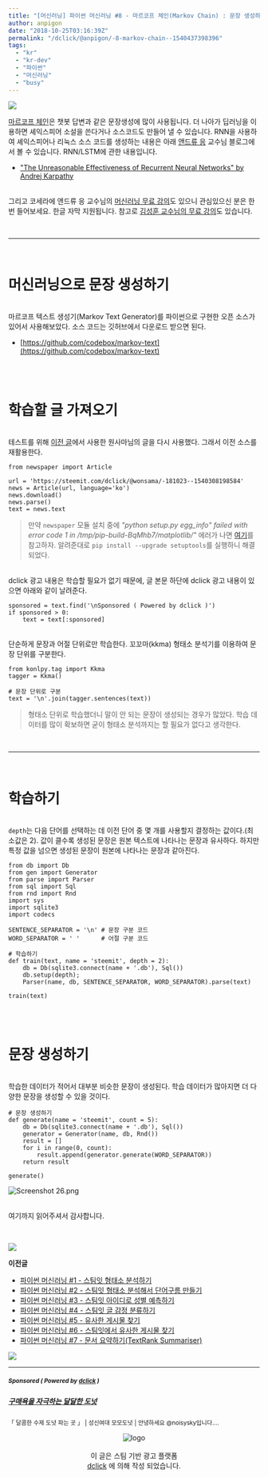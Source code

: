```yaml
---
title: "[머신러닝] 파이썬 머신러닝 #8 - 마르코프 체인(Markov Chain) : 문장 생성하기"
author: anpigon
date: "2018-10-25T03:16:39Z"
permalink: "/dclick/@anpigon/-8-markov-chain--1540437398396"
tags:
  - "kr"
  - "kr-dev"
  - "파이썬"
  - "머신러닝"
  - "busy"
---
```


![](https://files.steempeak.com/file/steempeak/anpigon/eIARaaOs-EBA788EBA5B4ECBD94ED948420ECB2B4EC9DB8.png)

[마르코프 체인](https://en.wikipedia.org/wiki/Markov_chain)은 챗봇 답변과 같은 문장생성에 많이 사용됩니다. 더 나아가 딥러닝을 이용하면 셰익스피어 소설을 쓴다거나 소스코드도 만들어 낼 수 있습니다. RNN을 사용하여 셰익스피어나 리눅스 소스 코드를 생성하는 내용은 아래 [앤드류 응](https://ko.coursera.org/instructor/andrewng) 교수님 블로그에서  볼 수 있습니다.  RNN/LSTM에 관한 내용입니다.
* ["The Unreasonable Effectiveness of Recurrent Neural Networks" by Andrej Karpathy](http://karpathy.github.io/2015/05/21/rnn-effectiveness/)

<br>그리고 코세라에 앤드류 응 교수님의 [머신러닝 무료 강의](https://ko.coursera.org/lecture/machine-learning/welcome-to-machine-learning-zcAuT)도 있으니 관심있으신 분은 한번 들어보세요. 한글 자막 지원됩니다. 참고로 [김성훈 교수님의 무료 강의](https://hunkim.github.io/ml/)도 있습니다.

<br><hr><br>

# 머신러닝으로 문장 생성하기

<br>마르코프 텍스트 생성기(Markov Text Generator)를 파이썬으로 구현한 오픈 소스가 있어서 사용해보았다. 소스 코드는 깃허브에서 다운로드 받으면 된다.
- [https://github.com/codebox/markov-text](https://github.com/codebox/markov-text)

<br><br>


# 학습할 글 가져오기

<br>테스트를 위해 [이전 글](https://steemit.com/dclick/@anpigon/-textrank-summariser-1540351206980)에서 사용한 원사마님의 글을 다시 사용했다. 그래서 이전 소스를 재활용한다.

```
from newspaper import Article

url = 'https://steemit.com/dclick/@wonsama/-181023--1540308198584'
news = Article(url, language='ko')
news.download()
news.parse()
text = news.text
```
> 만약 `newspaper` 모듈 설치 중에 *"python setup.py egg_info" failed with error code 1 in /tmp/pip-build-BqMhb7/matplotlib/"* 에러가 나면 [여기](https://github.com/facebook/prophet/issues/418)를 참고하자. 
알려준대로 `pip install --upgrade setuptools`를 실행하니 해결되었다.


<br>dclick 광고 내용은 학습할 필요가 없기 때문에, 글 본문 하단에 dclick 광고 내용이 있으면 아래와 같이 날려준다. 

```
sponsored = text.find('\nSponsored ( Powered by dclick )')
if sponsored > 0:
    text = text[:sponsored]
```

<br>단순하게 문장과 어절 단위로만 학습한다. 꼬꼬마(kkma) 형태소 분석기를 이용하여 문장 단위를 구분한다.

```
from konlpy.tag import Kkma
tagger = Kkma()

# 문장 단위로 구분
text = '\n'.join(tagger.sentences(text))
```
> 형태소 단위로 학습했더니 말이 안 되는 문장이 생성되는 경우가 많았다. 학습 데이터를 많이 확보하면 굳이 형태소 분석까지는 할 필요가 없다고 생각한다.

<br><hr><br>

# 학습하기

<br>`depth`는 다음 단어를 선택하는 데 이전 단어 중 몇 개를 사용할지 결정하는 값이다.(최소값은 2). 값이 클수록 생성된 문장은 원본 텍스트에 나타나는 문장과 유사하다. 하지만 특정 값을 넘으면 생성된 문장이 원본에 나타나는 문장과 같아진다.

```
from db import Db
from gen import Generator
from parse import Parser
from sql import Sql
from rnd import Rnd
import sys
import sqlite3
import codecs

SENTENCE_SEPARATOR = '\n' # 문장 구분 코드
WORD_SEPARATOR = ' '      # 어절 구분 코드

# 학습하기
def train(text, name = 'steemit', depth = 2):
    db = Db(sqlite3.connect(name + '.db'), Sql())
    db.setup(depth);
    Parser(name, db, SENTENCE_SEPARATOR, WORD_SEPARATOR).parse(text)
    
train(text)
```

<br><br>

# 문장 생성하기

<br>학습한 데이터가 적어서 대부분 비슷한 문장이 생성된다. 학습 데이터가 많아지면 더 다양한 문장을 생성할 수 있을 것이다.

```
# 문장 생성하기
def generate(name = 'steemit', count = 5):
    db = Db(sqlite3.connect(name + '.db'), Sql())
    generator = Generator(name, db, Rnd())
    result = []
    for i in range(0, count):
        result.append(generator.generate(WORD_SEPARATOR))
    return result
        
generate()
```

![Screenshot 26.png](https://files.steempeak.com/file/steempeak/anpigon/vYg5wJVh-Screenshot2026.png)

<br>여기까지 읽어주셔서 감사합니다.

<br>

![](https://files.steempeak.com/file/steempeak/anpigon/otMhz1ZG-divider-2461548_1280-cutout.png)

**이전글**

- [파이썬 머신러닝 #1 - 스팀잇 형태소 분석하기](https://steemit.com/busy/@anpigon/5s1aam)
- [파이썬 머신러닝 #2 - 스팀잇 형태소 분석해서 단어구름 만들기](https://steemit.com/busy/@anpigon/2)
- [파이썬 머신러닝 #3 - 스팀잇 아이디로 성별  예측하기](https://steemit.com/busy/@anpigon/3)
- [파이썬 머신러닝 #4 - 스팀잇 글 감정 분류하기](https://steemit.com/kr/@anpigon/4)
- [파이썬 머신러닝 #5 - 유사한 게시물 찾기](https://steemit.com/kr/@anpigon/5)
- [파이썬 머신러닝 #6 - 스팀잇에서 유사한 게시물 찾기](https://steemit.com/kr/@anpigon/6)
- [파이썬 머신러닝 #7 - 문서 요약하기(TextRank Summariser)](https://steemit.com/dclick/@anpigon/-textrank-summariser-1540351206980)

![](https://files.steempeak.com/file/steempeak/anpigon/otMhz1ZG-divider-2461548_1280-cutout.png)




***
#####  <sub> **Sponsored ( Powered by [dclick](https://www.dclick.io) )** </sub>
##### [구매욕을 자극하는 달달한 도넛](https://api.dclick.io/v1/c?x=eyJhbGciOiJIUzI1NiIsInR5cCI6IkpXVCJ9.eyJjIjoiYW5waWdvbiIsInMiOiItOC1tYXJrb3YtY2hhaW4tLTE1NDA0MzczOTgzOTYiLCJhIjpbMjExXSwidXJsIjoiaHR0cHM6Ly9zdGVlbWl0LmNvbS90YXN0ZWVtL0Bub2lzeXNreS90YXN0ZWVtLWFhZGQ4YyIsImlhdCI6MTU0MDQzNzM5OCwiZXhwIjoxODU1Nzk3Mzk4fQ.ZiYJLFjiqI7d-v0domrRCyJCOBOsY_k88e3wt849BnU)
<sup>「 달콤한 수제 도넛 파는 곳 」 | 성신여대 모모도넛 | 안녕하세요 @noisysky입니다....</sup>
<br><center>![logo](https://steemitimages.com/200x100/https://cdn.steemitimages.com/DQmbjkrc5UT4GgZXygAnS3mLrboAy7Y8gr7R7guB8HG3f5n/logopad500.png)<br><br>이 글은 스팀 기반 광고 플랫폼<br>[dclick](https://www.dclick.io) 에 의해 작성 되었습니다.</center>